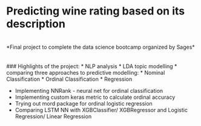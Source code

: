 # Predicting wine rating based on its description
<br />
*Final project to complete the data science bootcamp organized by Sages*
<br />
<br />
<br />
### Highlights of the project:
* NLP analysis
* LDA topic modelling
* comparing three approaches to predictive modelling: 
    * Nominal Classification
    * Ordinal Classification
    * Regression
                                                     
* Implementing NNRank - neural net for ordinal classification
* Implementing custom keras metric to calculate ordinal accuracy
* Trying out mord package for ordinal logistic regression                                                    
* Comparing LSTM NN with XGBClassifier/ XGBRegressor and Logistic Regression/ Linear Regression
